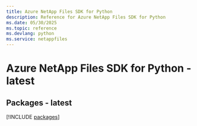 ```yaml
---
title: Azure NetApp Files SDK for Python
description: Reference for Azure NetApp Files SDK for Python
ms.date: 05/30/2025
ms.topic: reference
ms.devlang: python
ms.service: netappfiles
---
```

# Azure NetApp Files SDK for Python - latest
## Packages - latest
[!INCLUDE [packages](netapp-files-index.md)]
